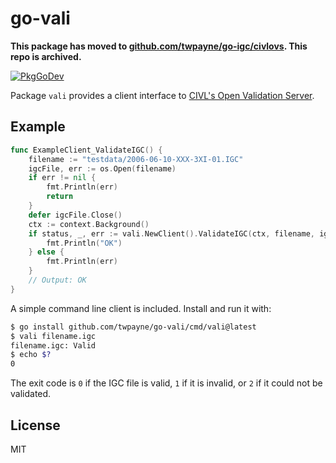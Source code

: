 # go-vali

**This package has moved to [github.com/twpayne/go-igc/civlovs](https://pkg.go.dev/github.com/twpayne/go-igc/civlovs). This repo is archived.**

[![PkgGoDev](https://pkg.go.dev/badge/github.com/twpayne/go-vali)](https://pkg.go.dev/github.com/twpayne/go-vali)

Package `vali` provides a client interface to [CIVL's Open Validation
Server](http://vali.fai-civl.org/webservice.html).

## Example

```go
func ExampleClient_ValidateIGC() {
    filename := "testdata/2006-06-10-XXX-3XI-01.IGC"
    igcFile, err := os.Open(filename)
    if err != nil {
        fmt.Println(err)
        return
    }
    defer igcFile.Close()
    ctx := context.Background()
    if status, _, err := vali.NewClient().ValidateIGC(ctx, filename, igcFile); status == vali.Valid {
        fmt.Println("OK")
    } else {
        fmt.Println(err)
    }
    // Output: OK
}
```

A simple command line client is included. Install and run it with:

```bash
$ go install github.com/twpayne/go-vali/cmd/vali@latest
$ vali filename.igc
filename.igc: Valid
$ echo $?
0
```

The exit code is `0` if the IGC file is valid, `1` if it is invalid, or `2` if
it could not be validated.

## License

MIT
